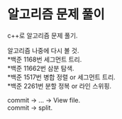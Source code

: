 # 알고리즘 문제 풀이

c++로 알고리즘 문제 풀기.   
   
알고리즘 나중에 다시 볼 것.   
*백준 1168번 세그먼트 트리.  
*백준 11662번 삼분 탐색.  
*백준 1517번 병합 정렬 or 세그먼트 트리.  
*백준 2261번 분할 정복 or 라인 스위핑.  

commit -> ... -> View file.  
commit -> split.
